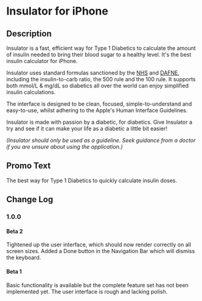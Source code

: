 # Insulator for iPhone

## Description
Insulator is a fast, efficient way for Type 1 Diabetics to calculate the amount of insulin needed to bring their blood sugar to a healthy level. It's the best insulin calculator for iPhone.

Insulator uses standard formulas sanctioned by the [NHS](www.nhs.uk) and [DAFNE](http://www.dafne.uk.com), including the insulin-to-carb ratio, the 500 rule and the 100 rule. It supports both mmol/L & mg/dL so diabetics all over the world can enjoy simplified insulin calculations.

The interface is designed to be clean, focused, simple-to-understand and easy-to-use, whilst adhering to the Apple's Human Interface Guidelines.

Insulator is made with passion by a diabetic, for diabetics. Give Insulator a try and see if it can make your life as a diabetic a little bit easier!

_(Insulator should only be used as a guideline. Seek guidance from a doctor if you are unsure about using the application.)_

## Promo Text
The best way for Type 1 Diabetics to quickly calculate insulin doses.

## Change Log
### 1.0.0
#### Beta 2
Tightened up the user interface, which should now render correctly on all screen sizes. Added a Done button in the Navigation Bar which will dismiss the keyboard.

#### Beta 1
Basic functionality is available but the complete feature set has not been implemented yet. The user interface is rough and lacking polish.
